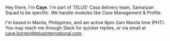 Hey there, I'm **Caye**. I'm part of TELUS' Casa delivery team, Samarpan Squad to be specific. We handle modules like Case Management & Profile.

I'm based in Manila, Philippines, and am active 6pm-2am Manila time (PHT). You may reach me through Slack for quicker replies, or via email at caye.borreo@telusinternational.com.

<!---
caye-telus/caye-telus is a ✨ special ✨ repository because its `README.md` (this file) appears on your GitHub profile.
You can click the Preview link to take a look at your changes.
--->
